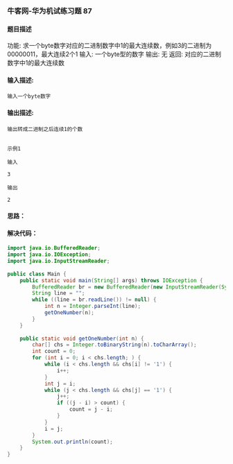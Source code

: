 ### 牛客网-华为机试练习题 87

#### 题目描述

功能: 求一个byte数字对应的二进制数字中1的最大连续数，例如3的二进制为00000011，最大连续2个1
输入: 一个byte型的数字
输出: 无
返回: 对应的二进制数字中1的最大连续数

#### 输入描述:

```
输入一个byte数字
```

#### 输出描述:

```
输出转成二进制之后连续1的个数


示例1

输入

3

输出

2
```
#### 思路：



#### 解决代码：

```java
import java.io.BufferedReader;
import java.io.IOException;
import java.io.InputStreamReader;
    
public class Main {
    public static void main(String[] args) throws IOException {
        BufferedReader br = new BufferedReader(new InputStreamReader(System.in));
        String line = "";
        while ((line = br.readLine()) != null) {
            int n = Integer.parseInt(line);
            getOneNumber(n);
        }
    }
    
    public static void getOneNumber(int n) {
        char[] chs = Integer.toBinaryString(n).toCharArray();
        int count = 0;
        for (int i = 0; i < chs.length; ) {
            while (i < chs.length && chs[i] != '1') {
                i++;
            }
            int j = i;
            while (j < chs.length && chs[j] == '1') {
                j++;
                if ((j - i) > count) {
                    count = j - i;
                }
            }
            i = j;
        }
        System.out.println(count);
    }
}

```
